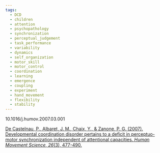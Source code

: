 ```yaml
---
tags:
  - DCD
  - children
  - attention
  - psychopathology
  - synchronization
  - perceptual_judgement
  - task_performance
  - variability
  - dynamics
  - self_organization
  - motor_skill
  - motor_control
  - coordination
  - learning
  - emergence
  - coupling
  - experiment
  - hand_movement
  - flexibility
  - stability
---
```


10.1016/j.humov.2007.03.001

[De Castelnau, P., Albaret, J. M., Chaix, Y., & Zanone, P. G. (2007). Developmental coordination disorder pertains to a deficit in perceptuo-motor synchronization independent of attentional capacities. _Human Movement Science_, _26_(3), 477-490.](https://www.sciencedirect.com/science/article/pii/S0167945707000243?casa_token=9ZJ9pq7c2MEAAAAA:g4oCz06mdxHZlHuUWT4EPxHjQZPPuvNti7gxzvlOmgkkBKtF6drU1ZINSqvXBnFmk7UFXobkKw)
